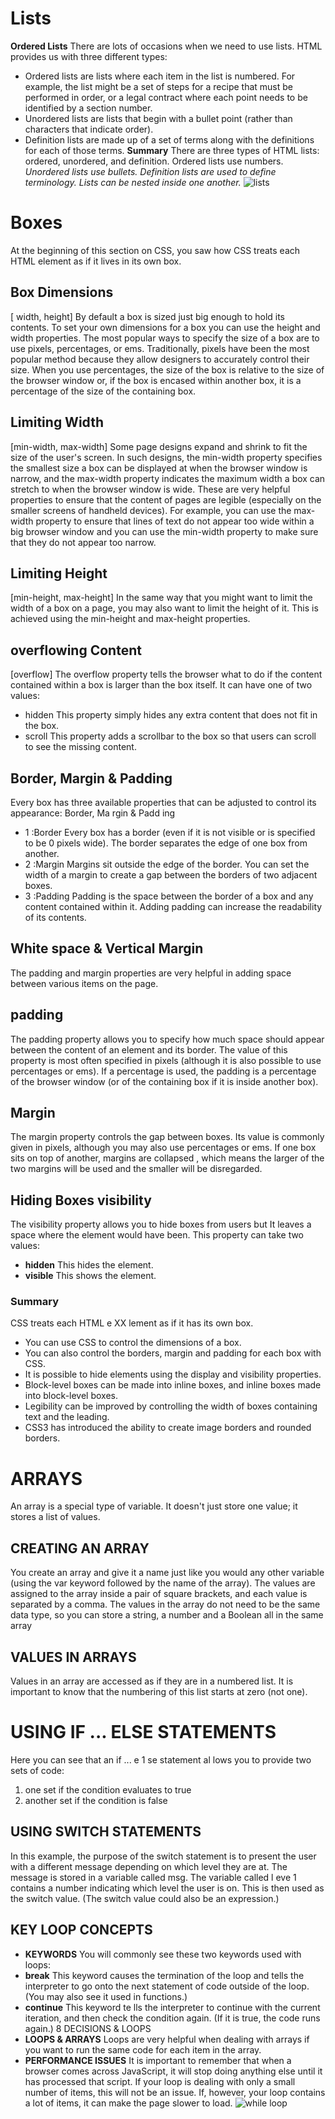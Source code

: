 # Lists 
**Ordered Lists**
There are lots of occasions when we
need to use lists. HTML provides us with
three different types:
- Ordered lists are lists where each item in the list is
numbered. For example, the list might be a set of steps for
a recipe that must be performed in order, or a legal contract
where each point needs to be identified by a section
number.
- Unordered lists are lists that begin with a bullet point
(rather than characters that indicate order).
- Definition lists are made up of a set of terms along with the
definitions for each of those terms.
**Summary**
There are three types of HTML lists: ordered,
unordered, and definition.
 Ordered lists use numbers.
*Unordered lists use bullets.*
*Definition lists are used to define terminology.*
*Lists can be nested inside one another.*
![lists](https://data-flair.training/blogs/wp-content/uploads/sites/2/2020/07/html-lists-df.jpg)
# Boxes 
At the beginning of this section on CSS,
you saw how CSS treats each HTML
element as if it lives in its own box.
## Box Dimensions 
[ width, height] 
By default a box is sized just big
enough to hold its contents. To
set your own dimensions for a
box you can use the height and
width properties.
The most popular ways to
specify the size of a box are
to use pixels, percentages, or
ems. Traditionally, pixels have
been the most popular method
because they allow designers to
accurately control their size.
When you use percentages,
the size of the box is relative to
the size of the browser window
or, if the box is encased within
another box, it is a percentage of
the size of the containing box.
## Limiting Width
[min-width, max-width]
Some page designs expand and
shrink to fit the size of the user's
screen. In such designs, the
min-width property specifies
the smallest size a box can be
displayed at when the browser
window is narrow, and the
max-width property indicates
the maximum width a box can
stretch to when the browser
window is wide.
These are very helpful properties
to ensure that the content of
pages are legible (especially on
the smaller screens of handheld
devices). For example, you can
use the max-width property to
ensure that lines of text do not
appear too wide within a big
browser window and you can
use the min-width property
to make sure that they do not
appear too narrow.
## Limiting Height 
[min-height, max-height]
In the same way that you might
want to limit the width of a box
on a page, you may also want
to limit the height of it. This is
achieved using the min-height
and max-height properties.
## overflowing Content 
[overflow]
The overflow property tells the
browser what to do if the content
contained within a box is larger
than the box itself. It can have
one of two values:
- hidden
This property simply hides any
extra content that does not fit in
the box.
- scroll
This property adds a scrollbar to
the box so that users can scroll
to see the missing content.
## Border, Margin & Padding
Every box has three available properties that
can be adjusted to control its appearance:
Border, Ma rgin
& Padd ing
- 1 :Border
Every box has a border (even if
it is not visible or is specified to
be 0 pixels wide). The border
separates the edge of one box
from another.
- 2 :Margin
Margins sit outside the edge
of the border. You can set the
width of a margin to create a
gap between the borders of two
adjacent boxes.
- 3 :Padding
Padding is the space between
the border of a box and any
content contained within it.
Adding padding can increase the
readability of its contents.
## White space & Vertical Margin
The padding and
margin properties
are very helpful
in adding space
between various
items on the page.
## padding
The padding property allows
you to specify how much space
should appear between the
content of an element and its
border.
The value of this property is
most often specified in pixels
(although it is also possible to
use percentages or ems). If a
percentage is used, the padding
is a percentage of the browser
window (or of the containing box
if it is inside another box).
## Margin
The margin property controls
the gap between boxes. Its value
is commonly given in pixels,
although you may also use
percentages or ems.
If one box sits on top of another,
margins are collapsed , which
means the larger of the two
margins will be used and the
smaller will be disregarded.
## Hiding Boxes visibility
The visibility property allows
you to hide boxes from users
but It leaves a space where the
element would have been.
This property can take two
values:
- **hidden**
This hides the element.
- **visible**
This shows the element.
### Summary
CSS treats each HTML e XX lement as if it has its own box.
- You can use CSS to control the dimensions of a box.
- You can also control the borders, margin and padding
for each box with CSS.
- It is possible to hide elements using the display and
visibility properties.
- Block-level boxes can be made into inline boxes, and
inline boxes made into block-level boxes.
- Legibility can be improved by controlling the width of
boxes containing text and the leading.
- CSS3 has introduced the ability to create image
borders and rounded borders.
# ARRAYS
An array is a special type of variable. It doesn't
just store one value; it stores a list of values.
## CREATING AN ARRAY
You create an array and give it
a name just like you would any
other variable (using the var
keyword followed by the name of
the array).
The values are assigned to the
array inside a pair of square
brackets, and each value is
separated by a comma. The
values in the array do not need
to be the same data type, so you
can store a string, a number and
a Boolean all in the same array
## VALUES IN ARRAYS
Values in an array are accessed as if they are in
a numbered list. It is important to know that the
numbering of this list starts at zero (not one).
# USING IF ... ELSE STATEMENTS
Here you can see that an
if ... e 1 se statement al lows you
to provide two sets of code:
1. one set if the condition
evaluates to true
2. another set if the condition is
false
## USING SWITCH STATEMENTS
In this example, the purpose
of the switch statement is to
present the user with a different
message depending on which
level they are at. The message is
stored in a variable called msg.
The variable called l eve 1
contains a number indicating
which level the user is on. This
is then used as the switch value.
(The switch value could also be
an expression.)
## KEY LOOP CONCEPTS
- **KEYWORDS**
You will commonly see these
two keywords used with loops:
- **break**
This keyword causes the
termination of the loop and tells
the interpreter to go onto the
next statement of code outside
of the loop. (You may also see it
used in functions.)
- **continue**
This keyword te lls the interpreter
to continue with the current
iteration, and then check the
condition again. (If it is true, the
code runs again.)
8 DECISIONS & LOOPS
- **LOOPS & ARRAYS**
Loops are very helpful when
dealing with arrays if you want to
run the same code for each item
in the array.
- **PERFORMANCE ISSUES**
It is important to remember
that when a browser comes
across JavaScript, it will stop
doing anything else until it has
processed that script.
If your loop is dealing with only
a small number of items, this
will not be an issue. If, however,
your loop contains a lot of items,
it can make the page slower to
load.
![while loop](https://cdn.educba.com/academy/wp-content/uploads/2019/11/Do-While-Loop-in-JavaScript-main.png)
